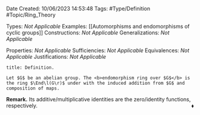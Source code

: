<div class="topSpace"></div>

Date Created: 10/06/2023 14:53:48
Tags: #Type/Definition #Topic/Ring_Theory

Types: <i>Not Applicable</i>
Examples: [[Automorphisms and endomorphisms of cyclic groups]]
Constructions: <i>Not Applicable</i>
Generalizations: <i>Not Applicable</i>

Properties: <i>Not Applicable</i>
Sufficiencies: <i>Not Applicable</i>
Equivalences: <i>Not Applicable</i>
Justifications: <i>Not Applicable</i>

``` ad-Definition
title: Definition.

Let $G$ be an abelian group. The <b>endomorphism ring over $G$</b> is the ring $\End\l(G\r)$ under with the induced addition from $G$ and composition of maps.

```

<b>Remark.</b> Its additive/multiplicative identities are the zero/identity functions, respectively.<span style="float:right;">$\blacklozenge$</span>

